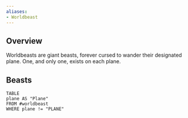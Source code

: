 ```yaml
---
aliases:
- Worldbeast
---
```

## Overview
Worldbeasts are giant beasts, forever cursed to wander their designated plane. One, and only one, exists on each plane.
## Beasts
```dataview
TABLE
plane AS "Plane"
FROM #worldbeast 
WHERE plane != "PLANE"
```
